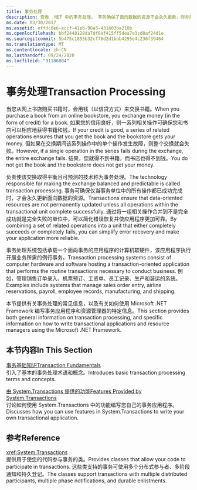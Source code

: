 ```yaml
---
title: 事务处理
description: 查看 .NET 中的事务处理。 事务确保了面向数据的资源不会永久更新，除非所有操作都成功完成。
ms.date: 03/30/2017
ms.assetid: effdc8e6-accf-41eb-98a5-431603ba218b
ms.openlocfilehash: bbf2448128da7df8af415ff5dea7e3cd8af24d1e
ms.sourcegitcommit: 5b475c1855b32cf78d2d1bbb4295e4c236f39464
ms.translationtype: MT
ms.contentlocale: zh-CN
ms.lasthandoff: 09/24/2020
ms.locfileid: "91186804"
---
```

# <a name="transaction-processing"></a><span data-ttu-id="72317-104">事务处理</span><span class="sxs-lookup"><span data-stu-id="72317-104">Transaction Processing</span></span>

<span data-ttu-id="72317-105">当您从网上书店购买书籍时，会用钱（以信贷方式）来交换书籍。</span><span class="sxs-lookup"><span data-stu-id="72317-105">When you purchase a book from an online bookstore, you exchange money (in the form of credit) for a book.</span></span> <span data-ttu-id="72317-106">如果您的信用良好，则一系列相关操作可确保您和书店可以相应地获得书籍和钱。</span><span class="sxs-lookup"><span data-stu-id="72317-106">If your credit is good, a series of related operations ensures that you get the book and the bookstore gets your money.</span></span> <span data-ttu-id="72317-107">但如果在交换期间该系列操作中的单个操作发生故障，则整个交换就会失败。</span><span class="sxs-lookup"><span data-stu-id="72317-107">However, if a single operation in the series fails during the exchange, the entire exchange fails.</span></span> <span data-ttu-id="72317-108">结果，您就得不到书籍，而书店也得不到钱。</span><span class="sxs-lookup"><span data-stu-id="72317-108">You do not get the book and the bookstore does not get your money.</span></span>  
  
 <span data-ttu-id="72317-109">负责使该交换取得平衡且可预测的技术称为事务处理。</span><span class="sxs-lookup"><span data-stu-id="72317-109">The technology responsible for making the exchange balanced and predictable is called transaction processing.</span></span> <span data-ttu-id="72317-110">事务可确保仅当事务单位中的所有操作都已成功完成时，才会永久更新面向数据的资源。</span><span class="sxs-lookup"><span data-stu-id="72317-110">Transactions ensure that data-oriented resources are not permanently updated unless all operations within the transactional unit complete successfully.</span></span> <span data-ttu-id="72317-111">通过将一组相关操作合并到不是完全成功就是完全失败的单位中，可以简化错误恢复并使应用程序更加可靠。</span><span class="sxs-lookup"><span data-stu-id="72317-111">By combining a set of related operations into a unit that either completely succeeds or completely fails, you can simplify error recovery and make your application more reliable.</span></span>  
  
 <span data-ttu-id="72317-112">事务处理系统包括承载一个面向事务的应用程序的计算机软硬件，该应用程序执行开展业务所需的例行事务。</span><span class="sxs-lookup"><span data-stu-id="72317-112">Transaction processing systems consist of computer hardware and software hosting a transaction-oriented application that performs the routine transactions necessary to conduct business.</span></span> <span data-ttu-id="72317-113">例如，管理销售订单录入、机票预订、工资单、员工记录、生产和装运的系统。</span><span class="sxs-lookup"><span data-stu-id="72317-113">Examples include systems that manage sales order entry, airline reservations, payroll, employee records, manufacturing, and shipping.</span></span>  
  
 <span data-ttu-id="72317-114">本节提供有关事务处理的常见信息，以及有关如何使用 Microsoft .NET Framework 编写事务应用程序和资源管理器的特定信息。</span><span class="sxs-lookup"><span data-stu-id="72317-114">This section provides both general information on transaction processing, and specific information on how to write transactional applications and resource managers using the Microsoft .NET Framework.</span></span>  
  
## <a name="in-this-section"></a><span data-ttu-id="72317-115">本节内容</span><span class="sxs-lookup"><span data-stu-id="72317-115">In This Section</span></span>  

 [<span data-ttu-id="72317-116">事务基础知识</span><span class="sxs-lookup"><span data-stu-id="72317-116">Transaction Fundamentals</span></span>](transaction-fundamentals.md)  
 <span data-ttu-id="72317-117">引入了基本的事务处理术语和概念。</span><span class="sxs-lookup"><span data-stu-id="72317-117">Introduces basic transaction processing terms and concepts.</span></span>  
  
 [<span data-ttu-id="72317-118">由 System.Transactions 提供的功能</span><span class="sxs-lookup"><span data-stu-id="72317-118">Features Provided by System.Transactions</span></span>](features-provided-by-system-transactions.md)  
 <span data-ttu-id="72317-119">讨论如何使用 System.Transactions 中的功能编写您自己的事务应用程序。</span><span class="sxs-lookup"><span data-stu-id="72317-119">Discusses how you can use features in System.Transactions to write your own transactional application.</span></span>  
  
## <a name="reference"></a><span data-ttu-id="72317-120">参考</span><span class="sxs-lookup"><span data-stu-id="72317-120">Reference</span></span>  

 <xref:System.Transactions>  
 <span data-ttu-id="72317-121">提供用于使您的代码参与事务的类。</span><span class="sxs-lookup"><span data-stu-id="72317-121">Provides classes that allow your code to participate in transactions.</span></span> <span data-ttu-id="72317-122">这些类支持的事务可使用多个分布式参与者、多阶段通知和持久登记。</span><span class="sxs-lookup"><span data-stu-id="72317-122">The classes support transactions with multiple distributed participants, multiple phase notifications, and durable enlistments.</span></span>
